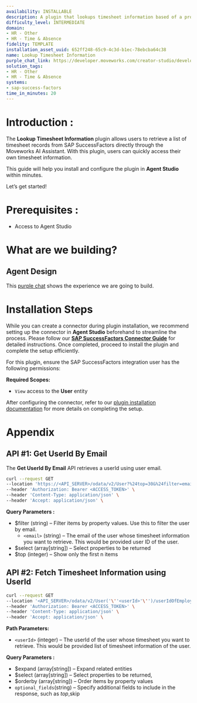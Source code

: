 ```yaml
---
availability: INSTALLABLE
description: A plugin that lookups timesheet information based of a project.
difficulty_level: INTERMEDIATE
domain:
- HR - Other
- HR - Time & Absence
fidelity: TEMPLATE
installation_asset_uuid: 652ff248-65c9-4c3d-b1ec-78ebcba64c38
name: Lookup Timesheet Information
purple_chat_link: https://developer.moveworks.com/creator-studio/developer-tools/purple-chat?conversation=%7B%22startTimestamp%22%3A%2211%3A43+AM%22%2C%22messages%22%3A%5B%7B%22role%22%3A%22user%22%2C%22parts%22%3A%5B%7B%22richText%22%3A%22Can+you+pull+my+timesheet+data+for+project+Hydrogen%3F%22%7D%5D%7D%2C%7B%22role%22%3A%22assistant%22%2C%22parts%22%3A%5B%7B%22reasoningSteps%22%3A%5B%7B%22status%22%3A%22success%22%2C%22richText%22%3A%22%3Cp%3E%E2%9C%85+Working+on+%3Cb%3EPull+Timesheet+Data%3C%2Fb%3E%3Cbr%3E%E2%8F%B3+Calling+Plugin+%3Cb%3ELookup+Time+Sheet+Information%3C%2Fb%3E%3C%2Fp%3E%22%7D%5D%7D%2C%7B%22richText%22%3A%22You%27ve+spent+%3Cb%3E120+hours%3C%2Fb%3E+on+project+Hydrogen+this+month.+Do+you+need+detailed+timesheet+entries+or+any+other+project+data%3F%22%7D%5D%7D%5D%7D
solution_tags:
- HR - Other
- HR - Time & Absence
systems:
- sap-success-factors
time_in_minutes: 20
---
```


# **Introduction :**

The **Lookup Timesheet Information** plugin allows users to retrieve a list of timesheet records from SAP SuccessFactors directly through the Moveworks AI Assistant. With this plugin, users can quickly access their own timesheet information.

This guide will help you install and configure the plugin in **Agent Studio** within minutes. 

Let’s get started!

# Prerequisites :

- Access to Agent Studio

# What are we building?

## **Agent Design**

This [purple chat](https://developer.moveworks.com/creator-studio/developer-tools/purple-chat?conversation=%7B%22startTimestamp%22%3A%2211%3A43+AM%22%2C%22messages%22%3A%5B%7B%22role%22%3A%22user%22%2C%22parts%22%3A%5B%7B%22richText%22%3A%22%3Cp%3E%26nbsp%3BMay+I+view+my+timesheet+information%3F%26nbsp%3B%3C%2Fp%3E%22%7D%5D%7D%2C%7B%22role%22%3A%22assistant%22%2C%22parts%22%3A%5B%7B%22reasoningSteps%22%3A%5B%7B%22status%22%3A%22success%22%2C%22richText%22%3A%22%3Cp%3E%E2%9C%85+Working+on+%3Cstrong%3ETimesheet+Data%3C%2Fstrong%3E%3Cbr%3E%5Cn%E2%8F%B3+Calling+Plugin+%3Cstrong%3ELookup+Time+Sheet+Information%3C%2Fstrong%3E%3C%2Fp%3E%22%7D%5D%7D%2C%7B%22richText%22%3A%22%3Cp%3E%3Cstrong%3E1.+Recent+Approved+Timesheets%3A%3C%2Fstrong%3E%3C%2Fp%3E%5Cn%3Cp%3E%3Cstrong%3E%26nbsp%3B%26nbsp%3B%26nbsp%3B%26nbsp%3B%26nbsp%3B%26nbsp%3B%26nbsp%3B%26nbsp%3B%26nbsp%3B%26nbsp%3B%26nbsp%3B-+Period%3A%3C%2Fstrong%3E+01%2F08%2F2024+-+01%2F14%2F2024%2C+%3Cstrong%3EHours%3A%3C%2Fstrong%3E+40%3A00%2C+%3Cstrong%3EStatus%3A%3C%2Fstrong%3E+Approved+%26nbsp%3B%26nbsp%3B%3C%2Fp%3E%5Cn%3Cp%3E%26nbsp%3B%26nbsp%3B%26nbsp%3B%26nbsp%3B%26nbsp%3B%26nbsp%3B%26nbsp%3B%26nbsp%3B%26nbsp%3B%26nbsp%3B%26nbsp%3B-%3Cstrong%3E+Period%3A%3C%2Fstrong%3E+01%2F22%2F2024+-+01%2F28%2F2024%2C+%3Cstrong%3EHours%3A%3C%2Fstrong%3E+40%3A00%2C+%3Cstrong%3EStatus%3A%3C%2Fstrong%3E+Approved+%26nbsp%3B%26nbsp%3B%3C%2Fp%3E%5Cn%3Cp%3E%3Cstrong%3E%26nbsp%3B%26nbsp%3B%26nbsp%3B%26nbsp%3B%26nbsp%3B%26nbsp%3B%26nbsp%3B%26nbsp%3B%26nbsp%3B%26nbsp%3B%26nbsp%3B-+Period%3A%3C%2Fstrong%3E+01%2F29%2F2024+-+02%2F04%2F2024%2C+%3Cstrong%3EHours%3A%3C%2Fstrong%3E+40%3A00%2C+%3Cstrong%3EStatus%3A%3C%2Fstrong%3E+Approved%3C%2Fp%3E%5Cn%3Cp%3E%3Cbr%3E%3C%2Fp%3E%5Cn%3Cp%3E%3Cstrong%3E2.+Pending+Timesheets%3A+%3C%2Fstrong%3E%26nbsp%3B%26nbsp%3B%3C%2Fp%3E%5Cn%3Cp%3E%3Cstrong%3E%26nbsp%3B%26nbsp%3B%26nbsp%3B%26nbsp%3B%26nbsp%3B%26nbsp%3B%26nbsp%3B%26nbsp%3B%26nbsp%3B%26nbsp%3B-+Period%3A%3C%2Fstrong%3E+03%2F04%2F2024+-+03%2F10%2F2024%2C+%3Cstrong%3EHours%3A%3C%2Fstrong%3E+40%3A00%2C+%3Cstrong%3EStatus%3A%3C%2Fstrong%3E+Pending+%26nbsp%3B%26nbsp%3B%3C%2Fp%3E%5Cn%3Cp%3E%3Cstrong%3E%26nbsp%3B%26nbsp%3B%26nbsp%3B%26nbsp%3B%26nbsp%3B%26nbsp%3B%26nbsp%3B%26nbsp%3B%26nbsp%3B%26nbsp%3B-+Period%3A%3C%2Fstrong%3E+03%2F11%2F2024+-+03%2F17%2F2024%2C+%3Cstrong%3EHours%3A%3C%2Fstrong%3E+40%3A00%2C+%3Cstrong%3EStatus%3A%3C%2Fstrong%3E+Pending%26nbsp%3B%3C%2Fp%3E%22%7D%5D%7D%5D%7D) shows the experience we are going to build.

# **Installation Steps**

While you can create a connector during plugin installation, we recommend setting up the connector in **Agent Studio** beforehand to streamline the process. Please follow our [**SAP SuccessFactors Connector Guide**](https://developer.moveworks.com/creator-studio/resources/connector/?id=sap-success-factors&commit_id=21f2fb0f5f2b0852c62a72235121cd8d78d6b46b;) for detailed instructions. Once completed, proceed to install the plugin and complete the setup efficiently.

For this plugin, ensure the SAP SuccessFactors integration user has the following permissions:

**Required Scopes:**

- `View` access to the **User** entity

After configuring the connector, refer to our [plugin installation documentation](https://help.moveworks.com/docs/ai-agent-marketplace-installation) for more details on completing the setup.

# **Appendix**

## API #1: Get UserId By Email

The **Get UserId By Email** API retrieves a userId using user email.

```bash
curl --request GET
--location 'https://<API_SERVER>/odata/v2/User?%24top=30&%24filter=email%20eq%20%27<email>%27%20&%24select=defaultFullName%2Cemail%2CempId%2CfirstName%2CuserId%2C%20username%2CassignmentUUID%2Cmanager' \
--header 'Authorization: Bearer <ACCESS_TOKEN>' \
--header 'Content-Type: application/json' \
--header 'Accept: application/json' \
```

**Query Parameters :**

- $filter (string) – Filter items by property values. Use this to filter the user by email.
    - `<email>`  (string) – The email of the user whose timesheet information you want to retrieve. This would be provided user ID of the user.
- $select (array[string]) – Select properties to be returned
- $top (integer) – Show only the first n items

## API #2: **Fetch Timesheet Information using UserId**

```bash
curl --request GET
--location '<API_SERVER>/odata/v2/User('\''<userId>'\'')/userIdOfEmployeeTimeSheetNav?%24top=10&%24skip=5&%24expand=employeeTimeSheetEntry&%24select=approvalStatus%2Cperiod%20%2CrecordedHoursAndMinutes%2CplannedHoursAndMinutes%2CexternalCode&%24orderby=period%20desc' \
--header 'Authorization: Bearer <ACCESS_TOKEN>' \
--header 'Content-Type: application/json' \
--header 'Accept: application/json' \

```

**Path Parameters:**

- `<userId>` (integer) – The userId of the user whose timesheet you want to retrieve. This would be provided list of timesheet information of the user.

**Query Parameters :**

- $expand (array[string]) – Expand related entities
- $select (array[string]) – Select properties to be returned,
- $orderby (array[string]) – Order items by property values
- `optional_fields`(string) – Specify additional fields to include in the response, such as $top,$skip